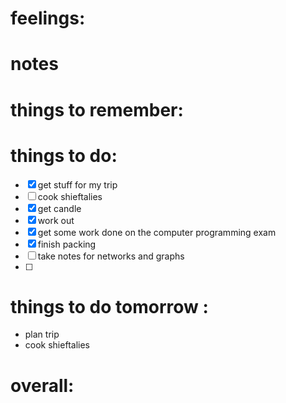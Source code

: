 # feelings:

# notes
 
# things to remember:

# things to do:
- [x] get stuff for my trip 
- [ ] cook shieftalies
- [x] get candle 
- [x] work out 
- [x] get some work done on the computer programming exam
- [x] finish packing
- [ ] take notes for networks and graphs
- [ ] 
# things to do tomorrow :
- plan trip 
- cook shieftalies
# overall:

